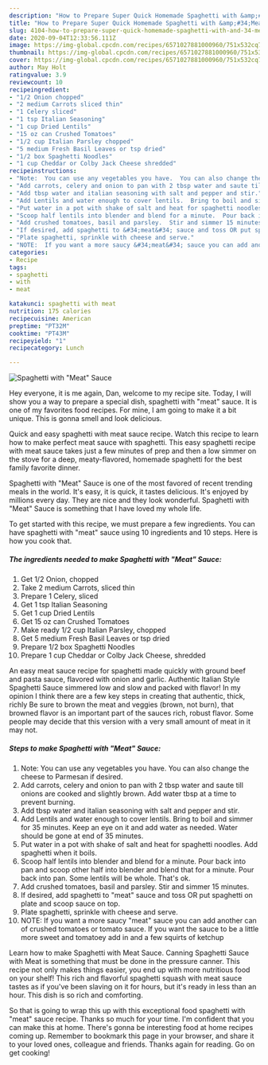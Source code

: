 ```yaml
---
description: "How to Prepare Super Quick Homemade Spaghetti with &amp;#34;Meat&amp;#34; Sauce"
title: "How to Prepare Super Quick Homemade Spaghetti with &amp;#34;Meat&amp;#34; Sauce"
slug: 4104-how-to-prepare-super-quick-homemade-spaghetti-with-and-34-meat-and-34-sauce
date: 2020-09-04T12:33:56.111Z
image: https://img-global.cpcdn.com/recipes/6571027881000960/751x532cq70/spaghetti-with-meat-sauce-recipe-main-photo.jpg
thumbnail: https://img-global.cpcdn.com/recipes/6571027881000960/751x532cq70/spaghetti-with-meat-sauce-recipe-main-photo.jpg
cover: https://img-global.cpcdn.com/recipes/6571027881000960/751x532cq70/spaghetti-with-meat-sauce-recipe-main-photo.jpg
author: May Holt
ratingvalue: 3.9
reviewcount: 10
recipeingredient:
- "1/2 Onion chopped"
- "2 medium Carrots sliced thin"
- "1 Celery sliced"
- "1 tsp Italian Seasoning"
- "1 cup Dried Lentils"
- "15 oz can Crushed Tomatoes"
- "1/2 cup Italian Parsley chopped"
- "5 medium Fresh Basil Leaves or tsp dried"
- "1/2 box Spaghetti Noodles"
- "1 cup Cheddar or Colby Jack Cheese shredded"
recipeinstructions:
- "Note:  You can use any vegetables you have.  You can also change the cheese to Parmesan if desired."
- "Add carrots, celery and onion to pan with 2 tbsp water and saute till onions are cooked and slightly brown.  Add water tbsp at a time to prevent burning."
- "Add tbsp water and italian seasoning with salt and pepper and stir."
- "Add Lentils and water enough to cover lentils.  Bring to boil and simmer for 35 minutes.  Keep an eye on it and add water as needed.  Water should be gone at end of 35 minutes."
- "Put water in a pot with shake of salt and heat for spaghetti noodles.  Add spaghetti when it boils."
- "Scoop half lentils into blender and blend for a minute.  Pour back into pan and scoop other half into blender and blend that for a minute.  Pour back into pan.  Some lentils will be whole. That&#39;s ok."
- "Add crushed tomatoes, basil and parsley.  Stir and simmer 15 minutes."
- "If desired, add spaghetti to &#34;meat&#34; sauce and toss OR put spaghetti on plate and scoop sauce on top."
- "Plate spaghetti, sprinkle with cheese and serve."
- "NOTE:  If you want a more saucy &#34;meat&#34; sauce you can add another can of crushed tomatoes or tomato sauce. If you want the sauce to be a little more sweet and tomatoey add in and a few squirts of ketchup"
categories:
- Recipe
tags:
- spaghetti
- with
- meat

katakunci: spaghetti with meat 
nutrition: 175 calories
recipecuisine: American
preptime: "PT32M"
cooktime: "PT43M"
recipeyield: "1"
recipecategory: Lunch

---
```



![Spaghetti with &#34;Meat&#34; Sauce](https://img-global.cpcdn.com/recipes/6571027881000960/751x532cq70/spaghetti-with-meat-sauce-recipe-main-photo.jpg)

Hey everyone, it is me again, Dan, welcome to my recipe site. Today, I will show you a way to prepare a special dish, spaghetti with &#34;meat&#34; sauce. It is one of my favorites food recipes. For mine, I am going to make it a bit unique. This is gonna smell and look delicious.

Quick and easy spaghetti with meat sauce recipe. Watch this recipe to learn how to make perfect meat sauce with spaghetti. This easy spaghetti recipe with meat sauce takes just a few minutes of prep and then a low simmer on the stove for a deep, meaty-flavored, homemade spaghetti for the best family favorite dinner.

Spaghetti with &#34;Meat&#34; Sauce is one of the most favored of recent trending meals in the world. It's easy, it is quick, it tastes delicious. It's enjoyed by millions every day. They are nice and they look wonderful. Spaghetti with &#34;Meat&#34; Sauce is something that I have loved my whole life.


To get started with this recipe, we must prepare a few ingredients. You can have spaghetti with &#34;meat&#34; sauce using 10 ingredients and 10 steps. Here is how you cook that.

<!--inarticleads1-->

##### The ingredients needed to make Spaghetti with &#34;Meat&#34; Sauce:

1. Get 1/2 Onion, chopped
1. Take 2 medium Carrots, sliced thin
1. Prepare 1 Celery, sliced
1. Get 1 tsp Italian Seasoning
1. Get 1 cup Dried Lentils
1. Get 15 oz can Crushed Tomatoes
1. Make ready 1/2 cup Italian Parsley, chopped
1. Get 5 medium Fresh Basil Leaves or tsp dried
1. Prepare 1/2 box Spaghetti Noodles
1. Prepare 1 cup Cheddar or Colby Jack Cheese, shredded


An easy meat sauce recipe for spaghetti made quickly with ground beef and pasta sauce, flavored with onion and garlic. Authentic Italian Style Spaghetti Sauce simmered low and slow and packed with flavor! In my opinion I think there are a few key steps in creating that authentic, thick, richly Be sure to brown the meat and veggies (brown, not burn), that browned flavor is an important part of the sauces rich, robust flavor. Some people may decide that this version with a very small amount of meat in it may not. 

<!--inarticleads2-->

##### Steps to make Spaghetti with &#34;Meat&#34; Sauce:

1. Note:  You can use any vegetables you have.  You can also change the cheese to Parmesan if desired.
1. Add carrots, celery and onion to pan with 2 tbsp water and saute till onions are cooked and slightly brown.  Add water tbsp at a time to prevent burning.
1. Add tbsp water and italian seasoning with salt and pepper and stir.
1. Add Lentils and water enough to cover lentils.  Bring to boil and simmer for 35 minutes.  Keep an eye on it and add water as needed.  Water should be gone at end of 35 minutes.
1. Put water in a pot with shake of salt and heat for spaghetti noodles.  Add spaghetti when it boils.
1. Scoop half lentils into blender and blend for a minute.  Pour back into pan and scoop other half into blender and blend that for a minute.  Pour back into pan.  Some lentils will be whole. That&#39;s ok.
1. Add crushed tomatoes, basil and parsley.  Stir and simmer 15 minutes.
1. If desired, add spaghetti to &#34;meat&#34; sauce and toss OR put spaghetti on plate and scoop sauce on top.
1. Plate spaghetti, sprinkle with cheese and serve.
1. NOTE:  If you want a more saucy &#34;meat&#34; sauce you can add another can of crushed tomatoes or tomato sauce. If you want the sauce to be a little more sweet and tomatoey add in and a few squirts of ketchup


Learn how to make Spaghetti with Meat Sauce. Canning Spaghetti Sauce with Meat is something that must be done in the pressure canner. This recipe not only makes things easier, you end up with more nutritious food on your shelf! This rich and flavorful spaghetti squash with meat sauce tastes as if you&#39;ve been slaving on it for hours, but it&#39;s ready in less than an hour. This dish is so rich and comforting. 

So that is going to wrap this up with this exceptional food spaghetti with &#34;meat&#34; sauce recipe. Thanks so much for your time. I'm confident that you can make this at home. There's gonna be interesting food at home recipes coming up. Remember to bookmark this page in your browser, and share it to your loved ones, colleague and friends. Thanks again for reading. Go on get cooking!
